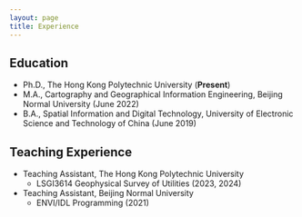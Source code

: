 ```yaml
---
layout: page
title: Experience
---
```


## Education

* Ph.D., The Hong Kong Polytechnic University (**Present**)
* M.A., Cartography and Geographical Information Engineering, Beijing Normal University (June 2022)
* B.A., Spatial Information and Digital Technology, University of Electronic Science and Technology of China (June 2019)


## Teaching Experience

* Teaching Assistant, The Hong Kong Polytechnic University
    * LSGI3614 Geophysical Survey of Utilities (2023, 2024)
* Teaching Assistant, Beijing Normal University
    * ENVI/IDL Programming (2021)
